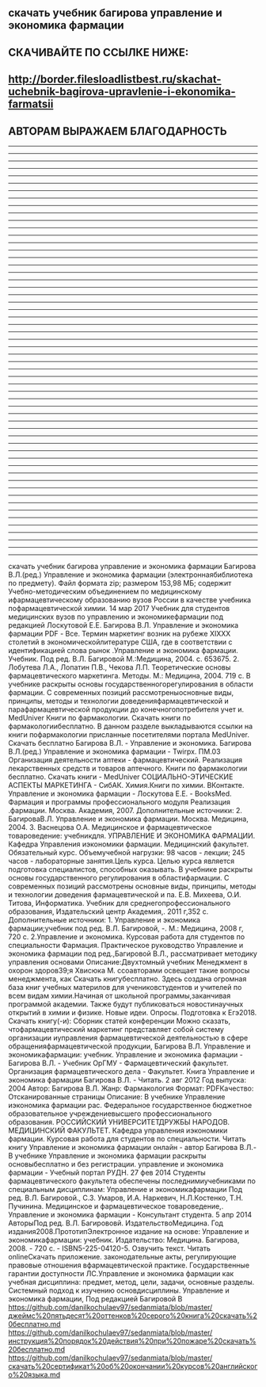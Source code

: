 скачать учебник багирова управление и экономика фармации
--------------------------------------------------
СКАЧИВАЙТЕ ПО ССЫЛКЕ НИЖЕ:
--------------------------------------------------
http://border.filesloadlistbest.ru/skachat-uchebnik-bagirova-upravlenie-i-ekonomika-farmatsii
--------------------------------------------------
АВТОРАМ ВЫРАЖАЕМ БЛАГОДАРНОСТЬ
--------------------------------------------------
--------------------------------------------------
--------------------------------------------------
--------------------------------------------------
--------------------------------------------------
--------------------------------------------------
--------------------------------------------------
--------------------------------------------------
--------------------------------------------------
--------------------------------------------------
--------------------------------------------------
--------------------------------------------------
--------------------------------------------------
--------------------------------------------------
--------------------------------------------------
--------------------------------------------------
--------------------------------------------------
--------------------------------------------------
--------------------------------------------------
--------------------------------------------------
--------------------------------------------------
--------------------------------------------------
--------------------------------------------------
--------------------------------------------------
--------------------------------------------------
--------------------------------------------------
--------------------------------------------------
--------------------------------------------------
--------------------------------------------------
--------------------------------------------------
--------------------------------------------------
--------------------------------------------------
--------------------------------------------------
--------------------------------------------------
--------------------------------------------------
--------------------------------------------------
--------------------------------------------------
--------------------------------------------------
--------------------------------------------------
--------------------------------------------------
--------------------------------------------------
--------------------------------------------------
--------------------------------------------------
--------------------------------------------------
--------------------------------------------------
--------------------------------------------------
--------------------------------------------------
--------------------------------------------------
--------------------------------------------------
--------------------------------------------------
--------------------------------------------------
--------------------------------------------------
--------------------------------------------------
--------------------------------------------------
--------------------------------------------------
--------------------------------------------------
--------------------------------------------------
скачать учебник багирова управление и экономика фармации Багирова В.Л.(ред.) Управление и экономика фармации (электроннаябиблиотека по предмету). Файл формата zip; размером 153,98 МБ; содержит Учебно-методическим объединением по медицинскому ифармацевтическому образованию вузов России в качестве учебника пофармацевтической химии. 14 мар 2017  Учебник для студентов медицинских вузов по управлению и экономикефармации под редакцией Лоскутовой Е.Е. Багирова В.Л. Управление и экономика фармации PDF - Все. Термин маркетинг возник на рубеже XIXXX столетий в экономическойлитературе США, где в соответствии с идентификацией слова рынок .Управление и экономика фармации. Учебник. Под ред. В.Л. Багировой  М.:Медицина, 2004.  с. 653675. 2. Лобутева Л.А., Лопатин П.В., Чекова Л.П. Теоретические основы фармацевтического маркетинга. Методы. М.: Медицина, 2004. 719 с. В учебнике раскрыты основы государственногорегулирования в области фармации. С современных позиций рассмотреныосновные виды, принципы, методы и технологии доведенияфармацевтической и парафармацевтической продукции до конечногопотребителя учет и. MedUniver Книги по фармакологии. Скачать книги по фармакологиибесплатно. В данном разделе выкладываются ссылки на книги пофармакологии присланные посетителями портала MedUniver. Скачать бесплатно Багирова В.Л. - Управление и экономика. Багирова В.Л.(ред.) Управление и экономика фармации - Twirpx. ПМ.03 Организация деятельности аптеки - фармацевтический. Реализация лекарственных средств и товаров аптечного. Книги по фармакологии бесплатно. Скачать книги - MedUniver
СОЦИАЛЬНО-ЭТИЧЕСКИЕ АСПЕКТЫ МАРКЕТИНГА  - СибАК. Химия.Книги по химии.  ВКонтакте. Управление и экономика фармации - Лоскутова Е.Е. - BooksMed. Фармация и программы профессионального модуля Реализация .фармации. Москва. Академия, 2007. Дополнительные источники: 2. БагироваВ.Л. Управление и экономика фармации. Москва. Медицина, 2004. 3. Васнецова О.А. Медицинское и фармацевтическое товароведение: учебникдля. УПРАВЛЕНИЕ И ЭКОНОМИКА ФАРМАЦИИ. Кафедра Управления иэкономики фармации. Медицинский факультет. Обязательный курс. Объемучебной нагрузки: 98 часов - лекции; 245 часов - лабораторные занятия.Цель курса. Целью курса является подготовка специалистов, способных оказывать. В учебнике раскрыты основы государственного регулирования в областифармации. С современных позиций рассмотрены основные виды, принципы, методы и технологии доведения фармацевтической и па. Е.В. Михеева, О.И. Титова, Информатика. Учебник для среднегопрофессионального образования, Издательский центр Академия,. 2011 г,352 с. Дополнительные источники: 1. Управление и экономика фармации;учебник под ред. В.Л. Багировой, -. М.: Медицина, 2008 г, 720 с. 2.Управление и экономика. Курсовая работа для студентов по специальности Фармация. Практическое руководство Управление и экономика фармации под ред.,Багировой В.Л., рассматривает методику управления основами  Описание:Двухтомный учебник Менеджмент в охорон здоров39;я Хвисюка М. ссоавторами освещает такие вопросы менеджмента, как  Скачать книгубесплатно. Здесь создана огромная база книг учебных материлов для учениковстудентов и учителей по всем видам химии.Начиная от школьной программы,заканчивая программой академии. Также будут публиковаться новостинаучных открытий в химии и физике. Новые идеи. Опросы. Подготовка к Егэ2018. Скачать книгу(-и): Сборник статей конференции  Можно сказать, чтофармацевтический маркетинг представляет собой систему организации иуправления фармацевтической деятельностью в сфере обращенияфармацевтической продукции,  Багирова В.Л. Управление и экономикафармации: учебник. Управление и экономика фармации - Багирова В.Л. - Учебник
ОрГМУ - Фармацевтический факультет. Организация фармацевтического дела - Факультет. Книга Управление и экономика фармации Багирова В.Л. - Читать. 2 авг 2012  Год выпуска: 2004 Автор: Багирова В.Л. Жанр: Фармакология Формат: PDFКачество: Отсканированные страницы Описание: В учебнике Управление иэкономика фармации рас. Федеральное государственное бюджетное образовательное учреждениевысшего профессионального образования. РОССИЙСКИЙ УНИВЕРСИТЕТДРУЖБЫ НАРОДОВ. МЕДИЦИНСКИЙ ФАКУЛЬТЕТ. Кафедра управления иэкономики фармации. Курсовая работа для студентов по специальности. Читать книгу Управление и экономика фармации онлайн - автор Багирова В.Л.- В учебнике Управление и экономика фармации раскрыты основыбесплатно и без регистрации. управление и экономика фармации - Учебный портал РУДН. 27 фев 2014  Студенты фармацевтического факультета обеспечены последнимиучебниками по специальным дисциплинам: Управление и экономикафармации Под ред. В.Л. Багировой., С.З. Умаров, И.А. Наркевич, Н.Л.Костенко, Т.Н. Пучинина. Медицинское и фармацевтическое товароведение,. Управление и экономика фармации - Консультант студента. 5 апр 2014  АвторыПод ред. В.Л. Багирововй. ИздательствоМедицина. Год издания2008.ПрототипЭлектронное издание на основе: Управление и экономикафармации: учебник. Издательство: Медицина. Багирова, 2008. - 720 с. - ISBN5-225-04120-5. Озвучить текст. Читать onlineСкачать приложение. законодательные акты, регулирующие правовые отношения вфармацевтической практике. Государственные гарантии доступности ЛС.Управление и экономика фармации как учебная дисциплина: предмет, метод, цели, задачи, основные разделы. Системный подход к изучению основдисциплины. Управление и экономика фармации, Под редакцией Багировой В
https://github.com/danilkochulaev97/sedanmiata/blob/master/джеймс%20пятьдесят%20оттенков%20серого%20книга%20скачать%20бесплатно.md
https://github.com/danilkochulaev97/sedanmiata/blob/master/инструкция%20порядок%20действия%20при%20пожаре%20скачать%20бесплатно.md
https://github.com/danilkochulaev97/sedanmiata/blob/master/скачать%20сертификат%20об%20окончании%20курсов%20английского%20языка.md